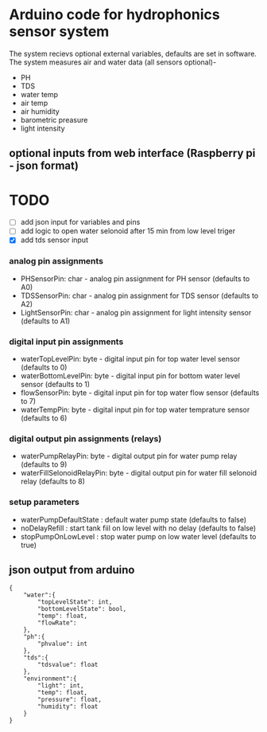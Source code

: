 # Arduino code for hydrophonics sensor system
The system recievs optional external variables, defaults are set in software.
The system measures air and water data (all sensors optional)- 
- PH
- TDS
- water temp
- air temp
- air humidity
- barometric preasure
- light intensity

## optional inputs from web interface (Raspberry pi - json format)
# TODO 
- [ ] add json input for variables and pins
- [ ] add logic to open water selonoid after 15 min from low level triger
- [x] add tds sensor input

### analog pin assignments
* PHSensorPin: char - analog pin assignment for PH sensor (defaults to A0)
* TDSSensorPin: char - analog pin assignment for TDS sensor (defaults to A2)
* LightSensorPin: char - analog pin assignment for light intensity sensor (defaults to A1)

### digital input pin assignments
* waterTopLevelPin: byte -  digital input pin for top water level sensor (defaults to 0)
* waterBottomLevelPin: byte - digital input pin for bottom water level sensor (defaults to 1)
* flowSensorPin: byte - digital input pin for top water flow sensor (defaults to 7)
* waterTempPin: byte - digital input pin for top water temprature sensor (defaults to 6)

### digital output pin assignments (relays)
* waterPumpRelayPin: byte - digital output pin for water pump relay (defaults to 9)
* waterFillSelonoidRelayPin: byte - digital output pin for water fill selonoid relay (defaults to 8)

### setup parameters
* waterPumpDefaultState : default water pump state (defaults to false)
* noDelayRefill : start tank fiil on low level with no delay (defaults to false)
* stopPumpOnLowLevel : stop water pump on low water level (defaults to true) 

## json output from arduino
```
{
    "water":{
        "topLevelState": int,
        "bottomLevelState": bool,
        "temp": float,
        "flowRate": 
    },
    "ph":{
        "phvalue": int
    },
    "tds":{
        "tdsvalue": float
    },
    "environment":{
        "light": int,
        "temp": float,
        "pressure": float,
        "humidity": float
    }
}
```